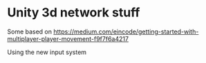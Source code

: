 # Unity 3d network stuff
Some based on https://medium.com/eincode/getting-started-with-multiplayer-player-movement-f9f7f6a4217

Using the new input system
